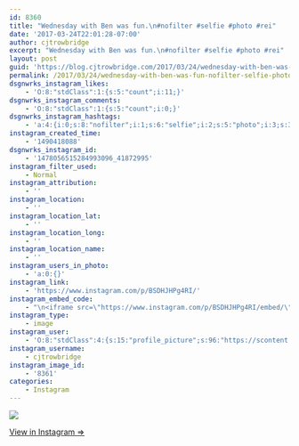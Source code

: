 ```yaml
---
id: 8360
title: "Wednesday with Ben was fun.\n#nofilter #selfie #photo #rei"
date: '2017-03-24T22:01:28-07:00'
author: cjtrowbridge
excerpt: "Wednesday with Ben was fun.\n#nofilter #selfie #photo #rei"
layout: post
guid: 'https://blog.cjtrowbridge.com/2017/03/24/wednesday-with-ben-was-fun-nofilter-selfie-photo-rei/'
permalink: /2017/03/24/wednesday-with-ben-was-fun-nofilter-selfie-photo-rei/
dsgnwrks_instagram_likes:
    - 'O:8:"stdClass":1:{s:5:"count";i:11;}'
dsgnwrks_instagram_comments:
    - 'O:8:"stdClass":1:{s:5:"count";i:0;}'
dsgnwrks_instagram_hashtags:
    - 'a:4:{i:0;s:8:"nofilter";i:1;s:6:"selfie";i:2;s:5:"photo";i:3;s:3:"rei";}'
instagram_created_time:
    - '1490418088'
dsgnwrks_instagram_id:
    - '1478056515284993096_41872995'
instagram_filter_used:
    - Normal
instagram_attribution:
    - ''
instagram_location:
    - ''
instagram_location_lat:
    - ''
instagram_location_long:
    - ''
instagram_location_name:
    - ''
instagram_users_in_photo:
    - 'a:0:{}'
instagram_link:
    - 'https://www.instagram.com/p/BSDHJHPg4RI/'
instagram_embed_code:
    - "\n<iframe src=\"https://www.instagram.com/p/BSDHJHPg4RI/embed/\" width=\"612\" height=\"710\" frameborder=\"0\" scrolling=\"no\" allowtransparency=\"true\" class=\"insta-image-embed\"></iframe>\n"
instagram_type:
    - image
instagram_user:
    - 'O:8:"stdClass":4:{s:15:"profile_picture";s:96:"https://scontent.cdninstagram.com/t51.2885-19/s150x150/13724650_1188772791164794_142557231_a.jpg";s:2:"id";s:8:"41872995";s:9:"full_name";s:13:"CJ Trowbridge";s:8:"username";s:12:"cjtrowbridge";}'
instagram_username:
    - cjtrowbridge
instagram_image_id:
    - '8361'
categories:
    - Instagram
---
```


[![](https://blog.cjtrowbridge.com/wp-content/uploads/2017/03/1490418088-1-1.jpg)](https://www.instagram.com/p/BSDHJHPg4RI/)

[View in Instagram ⇒](https://www.instagram.com/p/BSDHJHPg4RI/)